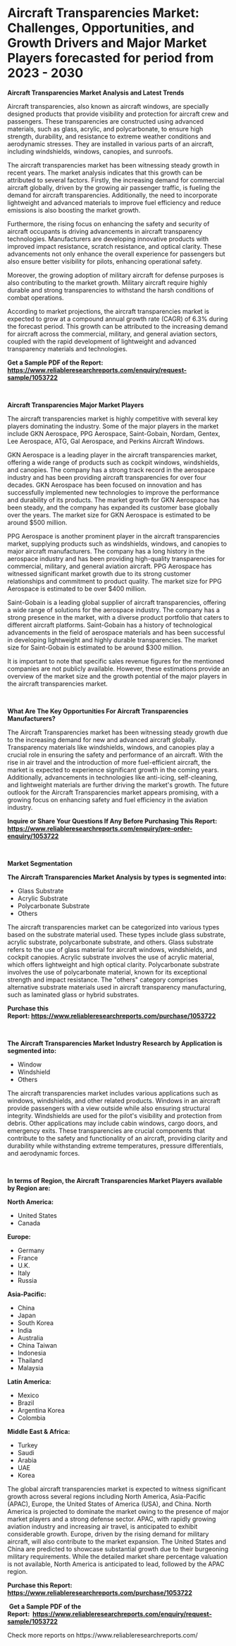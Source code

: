 <p><h1>Aircraft Transparencies Market: Challenges, Opportunities, and Growth Drivers and Major Market Players forecasted for period from 2023 - 2030</h1></p><p><strong>Aircraft Transparencies Market Analysis and Latest Trends</strong></p>
<p><p>Aircraft transparencies, also known as aircraft windows, are specially designed products that provide visibility and protection for aircraft crew and passengers. These transparencies are constructed using advanced materials, such as glass, acrylic, and polycarbonate, to ensure high strength, durability, and resistance to extreme weather conditions and aerodynamic stresses. They are installed in various parts of an aircraft, including windshields, windows, canopies, and sunroofs.</p><p>The aircraft transparencies market has been witnessing steady growth in recent years. The market analysis indicates that this growth can be attributed to several factors. Firstly, the increasing demand for commercial aircraft globally, driven by the growing air passenger traffic, is fueling the demand for aircraft transparencies. Additionally, the need to incorporate lightweight and advanced materials to improve fuel efficiency and reduce emissions is also boosting the market growth.</p><p>Furthermore, the rising focus on enhancing the safety and security of aircraft occupants is driving advancements in aircraft transparency technologies. Manufacturers are developing innovative products with improved impact resistance, scratch resistance, and optical clarity. These advancements not only enhance the overall experience for passengers but also ensure better visibility for pilots, enhancing operational safety.</p><p>Moreover, the growing adoption of military aircraft for defense purposes is also contributing to the market growth. Military aircraft require highly durable and strong transparencies to withstand the harsh conditions of combat operations.</p><p>According to market projections, the aircraft transparencies market is expected to grow at a compound annual growth rate (CAGR) of 6.3% during the forecast period. This growth can be attributed to the increasing demand for aircraft across the commercial, military, and general aviation sectors, coupled with the rapid development of lightweight and advanced transparency materials and technologies.</p></p>
<p><strong>Get a Sample PDF of the Report:&nbsp; <a href="https://www.reliableresearchreports.com/enquiry/request-sample/1053722">https://www.reliableresearchreports.com/enquiry/request-sample/1053722</a></strong></p>
<p>&nbsp;</p>
<p><strong>Aircraft Transparencies Major Market Players</strong></p>
<p><p>The aircraft transparencies market is highly competitive with several key players dominating the industry. Some of the major players in the market include GKN Aerospace, PPG Aerospace, Saint-Gobain, Nordam, Gentex, Lee Aerospace, ATG, Gal Aerospace, and Perkins Aircraft Windows.</p><p>GKN Aerospace is a leading player in the aircraft transparencies market, offering a wide range of products such as cockpit windows, windshields, and canopies. The company has a strong track record in the aerospace industry and has been providing aircraft transparencies for over four decades. GKN Aerospace has been focused on innovation and has successfully implemented new technologies to improve the performance and durability of its products. The market growth for GKN Aerospace has been steady, and the company has expanded its customer base globally over the years. The market size for GKN Aerospace is estimated to be around $500 million.</p><p>PPG Aerospace is another prominent player in the aircraft transparencies market, supplying products such as windshields, windows, and canopies to major aircraft manufacturers. The company has a long history in the aerospace industry and has been providing high-quality transparencies for commercial, military, and general aviation aircraft. PPG Aerospace has witnessed significant market growth due to its strong customer relationships and commitment to product quality. The market size for PPG Aerospace is estimated to be over $400 million.</p><p>Saint-Gobain is a leading global supplier of aircraft transparencies, offering a wide range of solutions for the aerospace industry. The company has a strong presence in the market, with a diverse product portfolio that caters to different aircraft platforms. Saint-Gobain has a history of technological advancements in the field of aerospace materials and has been successful in developing lightweight and highly durable transparencies. The market size for Saint-Gobain is estimated to be around $300 million.</p><p>It is important to note that specific sales revenue figures for the mentioned companies are not publicly available. However, these estimations provide an overview of the market size and the growth potential of the major players in the aircraft transparencies market.</p></p>
<p>&nbsp;</p>
<p><strong>What Are The Key Opportunities For Aircraft Transparencies Manufacturers?</strong></p>
<p><p>The Aircraft Transparencies market has been witnessing steady growth due to the increasing demand for new and advanced aircraft globally. Transparency materials like windshields, windows, and canopies play a crucial role in ensuring the safety and performance of an aircraft. With the rise in air travel and the introduction of more fuel-efficient aircraft, the market is expected to experience significant growth in the coming years. Additionally, advancements in technologies like anti-icing, self-cleaning, and lightweight materials are further driving the market's growth. The future outlook for the Aircraft Transparencies market appears promising, with a growing focus on enhancing safety and fuel efficiency in the aviation industry.</p></p>
<p><strong>Inquire or Share Your Questions If Any Before Purchasing This Report: <a href="https://www.reliableresearchreports.com/enquiry/pre-order-enquiry/1053722">https://www.reliableresearchreports.com/enquiry/pre-order-enquiry/1053722</a></strong></p>
<p>&nbsp;</p>
<p><strong>Market Segmentation</strong></p>
<p><strong>The Aircraft Transparencies Market Analysis by types is segmented into:</strong></p>
<p><ul><li>Glass Substrate</li><li>Acrylic Substrate</li><li>Polycarbonate Substrate</li><li>Others</li></ul></p>
<p><p>The aircraft transparencies market can be categorized into various types based on the substrate material used. These types include glass substrate, acrylic substrate, polycarbonate substrate, and others. Glass substrate refers to the use of glass material for aircraft windows, windshields, and cockpit canopies. Acrylic substrate involves the use of acrylic material, which offers lightweight and high optical clarity. Polycarbonate substrate involves the use of polycarbonate material, known for its exceptional strength and impact resistance. The "others" category comprises alternative substrate materials used in aircraft transparency manufacturing, such as laminated glass or hybrid substrates.</p></p>
<p><strong>Purchase this Report:&nbsp;<a href="https://www.reliableresearchreports.com/purchase/1053722">https://www.reliableresearchreports.com/purchase/1053722</a></strong></p>
<p>&nbsp;</p>
<p><strong>The Aircraft Transparencies Market Industry Research by Application is segmented into:</strong></p>
<p><ul><li>Window</li><li>Windshield</li><li>Others</li></ul></p>
<p><p>The aircraft transparencies market includes various applications such as windows, windshields, and other related products. Windows in an aircraft provide passengers with a view outside while also ensuring structural integrity. Windshields are used for the pilot's visibility and protection from debris. Other applications may include cabin windows, cargo doors, and emergency exits. These transparencies are crucial components that contribute to the safety and functionality of an aircraft, providing clarity and durability while withstanding extreme temperatures, pressure differentials, and aerodynamic forces.</p></p>
<p>&nbsp;</p>
<p><strong>In terms of Region, the Aircraft Transparencies Market Players available by Region are:</strong></p>
<p>
    <p> <strong> North America: </strong>
        <ul>
            <li>United States</li>
            <li>Canada</li>
        </ul>
        </p> 
    <p> <strong> Europe: </strong>
        <ul>
            <li>Germany</li>
            <li>France</li>
            <li>U.K.</li>
            <li>Italy</li>
            <li>Russia</li>
        </ul>
        </p> 
    <p> <strong> Asia-Pacific: </strong>
        <ul>
            <li>China</li>
            <li>Japan</li>
            <li>South Korea</li>
            <li>India</li>
            <li>Australia</li>
            <li>China Taiwan</li>
            <li>Indonesia</li>
            <li>Thailand</li>
            <li>Malaysia</li>
        </ul>
        </p> 
    <p> <strong> Latin America: </strong>
        <ul>
            <li>Mexico</li>
            <li>Brazil</li>
            <li>Argentina Korea</li>
            <li>Colombia</li>
        </ul>
        </p> 
    <p> <strong> Middle East & Africa: </strong>
        <ul>
            <li>Turkey</li>
            <li>Saudi</li>
            <li>Arabia</li>
            <li>UAE</li>
            <li>Korea</li>
        </ul>
    </p>
    </p>
<p><p>The global aircraft transparencies market is expected to witness significant growth across several regions including North America, Asia-Pacific (APAC), Europe, the United States of America (USA), and China. North America is projected to dominate the market owing to the presence of major market players and a strong defense sector. APAC, with rapidly growing aviation industry and increasing air travel, is anticipated to exhibit considerable growth. Europe, driven by the rising demand for military aircraft, will also contribute to the market expansion. The United States and China are predicted to showcase substantial growth due to their burgeoning military requirements. While the detailed market share percentage valuation is not available, North America is anticipated to lead, followed by the APAC region.</p></p>
<p><strong>Purchase this Report: <a href="https://www.reliableresearchreports.com/purchase/1053722">https://www.reliableresearchreports.com/purchase/1053722</a></strong></p>
<p>&nbsp;<strong>Get a Sample PDF of the Report:&nbsp;&nbsp;<a href="https://www.reliableresearchreports.com/enquiry/request-sample/1053722">https://www.reliableresearchreports.com/enquiry/request-sample/1053722</a></strong></p>
<p><strong></strong></p>
<p>Check more reports on https://www.reliableresearchreports.com/</p>